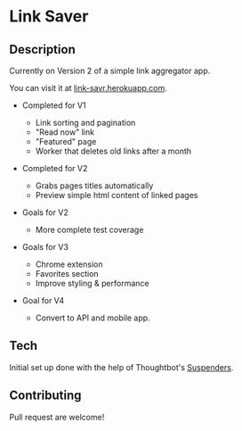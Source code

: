 # Link Saver

## Description

Currently on Version 2 of a simple link aggregator app.

You can visit it at [link-savr.herokuapp.com](https://link-savr.herokuapp.com).

* Completed for V1
  - Link sorting and pagination
  - "Read now" link
  - "Featured" page
  - Worker that deletes old links after a month

* Completed for V2
  - Grabs pages titles automatically
  - Preview simple html content of linked pages

* Goals for V2
  - More complete test coverage

* Goals for V3
  - Chrome extension
  - Favorites section
  - Improve styling & performance

* Goal for V4
  - Convert to API and mobile app.

## Tech

Initial set up done with the help of Thoughtbot's [Suspenders](https://github.com/thoughtbot/suspenders).

## Contributing

Pull request are welcome!
